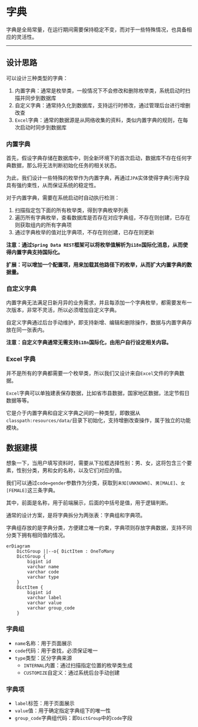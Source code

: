 字典
====

字典是全局常量，在运行期间需要保持稳定不变，而对于一些特殊情况，也具备相应的灵活性。

---

## 设计思路

可以设计三种类型的字典：

1. 内置字典：通常是枚举类，一般情况下不会修改和删除枚举类，系统启动时扫描并同步到数据库
2. 自定义字典：通常持久化到数据库，支持运行时修改，通过管理后台进行增删改查
3. `Excel`字典：通常的数据源是从网络收集的资料，类似内置字典的规则，在每次启动时同步到数据库

### 内置字典

首先，假设字典存储在数据库中，则全新环境下的首次启动，数据库不存在任何字典数据，那么将无法判断初始化任务的相关状态。

为此，我们设计一些特殊的枚举作为内置字典，再通过`JPA`实体使得字典引用字段具有强约束性，从而保证系统的稳定性。

对于内置字典，需要在系统启动时自动执行检测：

1. 扫描指定包下面的所有枚举类，得到字典枚举列表
2. 遍历所有字典枚举，查看数据库是否存在对应字典组，不存在则创建，已存在则获取组内的所有字典项
3. 通过字典枚举的值对比字典项，不存在则创建，已存在则更新

**注意：通过`Spring Data REST`框架可以将枚举值解析为`i18n`国际化消息，从而使得内置字典支持国际化。**

**扩展：可以增加一个配置项，用来加载其他路径下的枚举，从而扩大内置字典的数据量。**

### 自定义字典

内置字典无法满足日新月异的业务需求，并且每添加一个字典枚举，都需要发布一次版本，非常不灵活，所以必须增加自定义字典。

自定义字典通过后台手动维护，即支持新增、编辑和删除操作，数据与内置字典存放在同一张表内。

**注意：自定义字典通常无需支持`i18n`国际化，由用户自行设定相关内容。**

### Excel 字典

并不是所有的字典都需要一个枚举类，所以我们又设计来自`Excel`文件的字典数据。

`Excel`字典可以单独建表保存数据，比如省市县数据，国家地区数据，法定节假日数据等等。

它是介于内置字典和自定义字典之间的一种类型，即数据从`classpath:resources/data/`目录下初始化，支持增删改查操作，属于独立的功能模块。

## 数据建模

想象一下，当用户填写资料时，需要从下拉框选择性别：男、女，这将包含三个要素，性别分类，男和女的名称，以及它们对应的值。

我们可以通过`code=gender`参数作为分类，获取到`未知[UNKNOWN]`、`男[MALE]`、`女[FEMALE]`这三条字典。

其中，前面是名称，用于前端展示，后面的中括号是值，用于逻辑判断。

通常的设计方案，是将字典拆分为两张表：字典组和字典项。

字典组存放的是字典分类，方便建立唯一约束，字典项则存放字典数据，支持不同分类下拥有相同值的情况。

```mermaid
erDiagram
    DictGroup ||--o{ DictItem : OneToMany
    DictGroup {
        bigint id
        varchar name
        varchar code
        varchar type
    }
    DictItem {
        bigint id
        varchar label
        varchar value
        varchar group_code
    }
```

### 字典组

- `name`名称：用于页面展示
- `code`代码：用于查找，必须保证唯一
- `type`类型：区分字典来源
    - `INTERNAL`内置：通过扫描指定位置的枚举类生成
    - `CUSTOMIZE`自定义：通过系统后台手动创建

### 字典项

- `label`标签：用于页面展示
- `value`值：用于确定指定字典组下的唯一性
- `group_code`字典组代码：即`DictGroup`中的`code`字段
